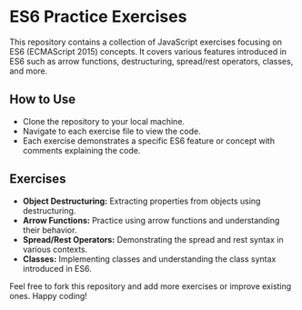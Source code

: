 # ES6 Practice Exercises

This repository contains a collection of JavaScript exercises focusing on ES6 (ECMAScript 2015) concepts. It covers various features introduced in ES6 such as arrow functions, destructuring, spread/rest operators, classes, and more.

## How to Use
- Clone the repository to your local machine.
- Navigate to each exercise file to view the code.
- Each exercise demonstrates a specific ES6 feature or concept with comments explaining the code.

## Exercises
- **Object Destructuring:** Extracting properties from objects using destructuring.
- **Arrow Functions:** Practice using arrow functions and understanding their behavior.
- **Spread/Rest Operators:** Demonstrating the spread and rest syntax in various contexts.
- **Classes:** Implementing classes and understanding the class syntax introduced in ES6.

Feel free to fork this repository and add more exercises or improve existing ones. Happy coding!
